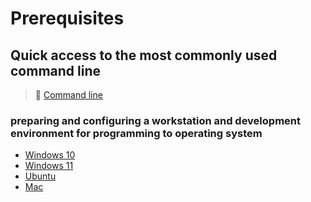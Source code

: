 # Prerequisites

## Quick access to the most commonly used command line

>📌 [Command line](./Most-used-command-line)

### preparing and configuring a workstation and development environment for programming to operating system

- [Windows 10](./Windows-10)
- [Windows 11](./Windows-11)
- [Ubuntu](./Ubuntu/README.md)
- [Mac](./Mac/README.md)
